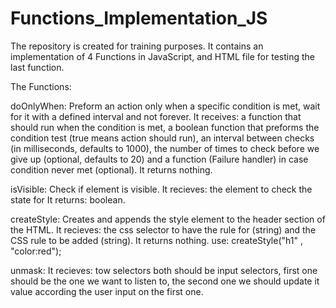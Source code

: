 # Functions_Implementation_JS

The repository is created for training purposes.
It contains an implementation of 4 Functions in JavaScript, and HTML file for testing the last function.

The Functions:

doOnlyWhen: 
Preform an action only when a specific condition is met, wait for it with a defined interval and not forever.
It receives: a function that should run when the condition is met, a boolean function that preforms the condition test (true means action should run), an interval between checks (in milliseconds, defaults to 1000), the number of times to check before we give up (optional, defaults to 20) and a function (Failure handler) in case condition never met (optional).
It returns nothing.

isVisible:
Check if element is visible.
It recieves: the element to check the state for 
It returns: boolean.

createStyle:
Creates and appends the style element to the header section of the HTML.
It recieves:  the css selector to have the rule for (string) and the CSS rule to be added (string).
It returns nothing.
use: createStyle("h1" , "color:red");

unmask:
It recieves: tow selectors both should be input selectors, first one should be the one we want to listen  to, the second one we should update it value according the user input on the first one.
